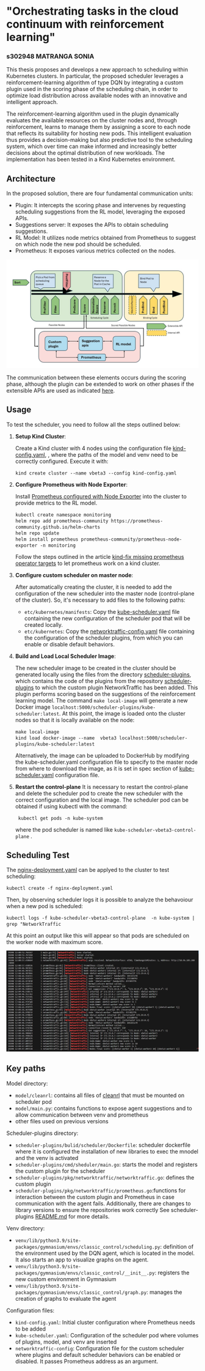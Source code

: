 
# "Orchestrating tasks in the cloud continuum with reinforcement learning"
### s302948 MATRANGA SONIA 

This thesis proposes and develops a new approach to scheduling within Kubernetes clusters. In particular, the proposed scheduler leverages a reinforcement-learning algorithm of type DQN by integrating a custom plugin used in the scoring phase of the scheduling chain, in order to optimize load distribution across available nodes with an innovative and intelligent approach.

The reinforcement-learning algorithm used in the plugin dynamically evaluates the available resources on the cluster nodes and, through reinforcement, learns to manage them by assigning a score to each node that reflects its suitability for hosting new pods. This intelligent evaluation thus provides a decision-making but also predictive tool to the scheduling system, which over time can make informed and increasingly better decisions about the optimal distribution of new workloads. The implementation has been tested in a Kind Kubernetes environment.

## Architecture

In the proposed solution, there are four fundamental communication units:

- Plugin: It intercepts the scoring phase and intervenes by requesting scheduling suggestions from the RL model, leveraging the exposed APIs.
- Suggestions server: It exposes the APIs to obtain scheduling suggestions.
- RL Model: It utilizes node metrics obtained from Prometheus to suggest on which node the new pod should be scheduled.
- Prometheus: It exposes various metrics collected on the nodes.

![Architettura](./img/Architettura.jpg)

The communication between these elements occurs during the scoring phase, although the plugin can be extended to work on other phases if the extensible APIs are used as indicated [here](https://kubernetes.io/docs/concepts/scheduling-eviction/scheduling-framework/#interfaces).

## Usage

To test the scheduler, you need to follow all the steps outlined below:

1. **Setup Kind Cluster**:

   Create a Kind cluster with 4 nodes using the configuration file [kind-config.yaml](kind-config.yaml), , where the paths of the model and venv need to be correctly configured. Execute it with:
   ```
   kind create cluster --name vbeta3 --config kind-config.yaml
   ```

3. **Configure Prometheus with Node Exporter**:

   Install [Prometheus configured with Node Exporter](https://github.com/prometheus-community/helm-charts/tree/main/charts/prometheus-node-exporter) into the cluster to provide metrics to the RL model.
   ```
   kubectl create namespace monitoring
   helm repo add prometheus-community https://prometheus-community.github.io/helm-charts
   helm repo update
   helm install prometheus prometheus-community/prometheus-node-exporter -n monitoring
   ```
   Follow the steps outlined in the article [kind-fix missing prometheus operator targets](https://medium.com/@charled.breteche/kind-fix-missing-prometheus-operator-targets-1a1ff5d8c8ad) to let prometheus work on a kind cluster.

4. **Configure custom scheduler on master node**:

    After automatically creating the cluster, it is needed to add the configuration of the new scheduler into the master node (control-plane of the cluster).
   So, it's necessary to add files to the following paths:
   - `etc/kubernetes/manifests`: Copy the [kube-scheduler.yaml](../kube-scheduler.yaml) file containing the new configuration of the scheduler pod that will be created locally.
   - `etc/kubernetes`: Copy the [networktraffic-config.yaml](../networktraffic-config.yaml) file containing the configuration of the scheduler plugins, from which you can enable or disable default behaviors.

5. **Build and Load Local Scheduler Image**:

    The new scheduler image to be created in the cluster should be generated locally using the files from the directory [scheduler-plugins](scheduler-plugins), which contains the code of the plugins from the repository [scheduler-plugins](https://github.com/kubernetes-sigs/scheduler-plugins) to which the custom plugin NetworkTraffic has been added. This plugin performs scoring based on the suggestions of the reinforcement learning model.
   The command `make local-image` will generate a new Docker image `localhost:5000/scheduler-plugins/kube-scheduler:latest`.
   At this point, the image is loaded onto the cluster nodes so that it is locally available on the node:
   ```
   make local-image
   kind load docker-image --name  vbeta3 localhost:5000/scheduler-plugins/kube-scheduler:latest
   ```
   Alternatively, the image can be uploaded to DockerHub by modifying the kube-scheduler.yaml configuration file to specify to the master node from where to download the image, as it is set in spec section of [kube-scheduler.yaml](../kube-scheduler.yaml) configuration file.

6. **Restart the control-plane**
   It is necessary to restart the control-plane and delete the scheduler pod to create the new scheduler with the correct configuration and the local image. The scheduler pod can be obtained if using kubectl with the command:
   ```
    kubectl get pods -n kube-system
   ```
   where the pod scheduler is named like `kube-scheduler-vbeta3-control-plane` .


## Scheduling Test

The [nginx-deployment.yaml](../nginx-deployment.yaml) can be applyed to the cluster to test scheduling: 
   ```
   kubectl create -f nginx-deployment.yaml
   ```
Then, by observing scheduler logs it is possible to analyze the behavoiour when a new pod is scheduled:
   ```
   kubectl logs -f kube-scheduler-vbeta3-control-plane  -n kube-system | grep "NetworkTraffic
   ```
At this point an output like this will appear so that pods are scheduled on the worker node with maximum score.

![Screenshot](./img/Screenshot.jpg)

## Key paths

Model directory:
- `model/cleanrl`: contains all files of [cleanrl](https://docs.cleanrl.dev/) that must be mounted on scheduler pod
- `model/main.py`: contains functions to expose agent suggestions and to allow communication between venv and prometheus
- other files used on previous versions 

Scheduler-plugins directory:
- `scheduler-plugins/bulid/scheduler/Dockerfile`: scheduler dockerfile where it is configured the installation of new libraries to exec the mnodel and the venv is activated 
- `scheduler-plugins/cmd/sheduler/main.go`: starts the model and registers the custom plugin for the scheduler
- `scheduler-plugins/pkg/networktraffic/networktraffic.go`: defines the custom plugin
- `scheduler-plugins/pkg/networktraffic/prometheus.go`:functions for interaction between the custom plugin and Prometheus in case communication with the agent fails. Additionally, there are changes to library versions to ensure the repositories work correctly
See scheduler-plugins [README.md](scheduler-plugins/README.md) for more details.

Venv directory:
- `venv/lib/python3.9/site-packages/gymnasium/envs/classic_control/scheduling.py`: definition of the environment used by the DQN agent, which is located in the model. It also starts an app to visualize graphs on the agent.
- `venv/lib/python3.9/site-packages/gymnasium/envs/classic_control/__init__.py`: registers the new custom environment in Gymnasium
- `venv/lib/python3.9/site-packages/gymnasium/envs/classic_control/graph.py`: manages the creation of graphs to evaluate the agent

Configuration files:
- `kind-config.yaml`: Initial cluster configuration where Prometheus needs to be added
- `kube-scheduler.yaml`: Configuration of the scheduler pod where volumes of plugins, model, and venv are inserted
- `networktraffic-config`: Configuration file for the custom scheduler where plugins and default scheduler behaviors can be enabled or disabled. It passes Prometheus address as an argument.

 
 



